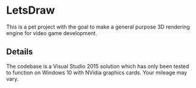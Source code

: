 # LetsDraw
This is a pet project with the goal to make a general purpose 3D rendering engine for video game development.

## Details
The codebase is a Visual Studio 2015 solution which has only been tested to function on Windows 10 with NVidia graphics cards. Your mileage may vary.
